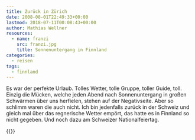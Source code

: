 ```yaml
---
title: Zurück in Zürich
date: 2008-08-01T22:49:33+00:00
lastmod: 2018-07-11T00:08:43+00:00
author: Mathias Wellner
resources:
  - name: franzi
    src: franzi.jpg
    title: Sonnenuntergang in Finnland
categories:
  - reisen
tags:
  - finnland
---
```

Es war der perfekte Urlaub. Tolles Wetter, tolle Gruppe, toller Guide, toll. Einzig die Mücken, welche jeden Abend nach Sonnenuntergang in großen Schwärmen über uns herfielen, stehen auf der Negativseite. Aber so schlimm waren die auch nicht. Ich bin jedenfalls zurück in der Schweiz und gleich mal über das regnerische Wetter empört, das hatte es in Finnland so nicht gegeben. Und noch dazu am Schweizer Nationalfeiertag.
<!--more-->

{{<responsive-image name="franzi">}}

